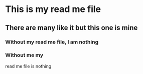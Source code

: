 # This is my read me file
## There are many like it but this one is mine
### Without my read me file, I am nothing
### Without me my 
read me file is nothing